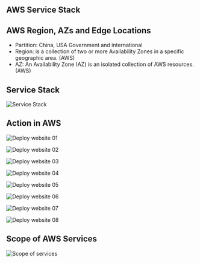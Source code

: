 ## AWS Service Stack

## AWS Region, AZs and Edge Locations
- Partition: China, USA Government and international
- Region: is a collection of two or more Availability Zones in a specific geographic area. (AWS)
- AZ: An Availability Zone (AZ) is an isolated collection of AWS resources.  (AWS)

## Service Stack
![Service Stack](ref/service_stack.png)

## Action in AWS

![Deploy website 01](ref/action_in_aws_01.png)

![Deploy website 02](ref/action_in_aws_02.png)

![Deploy website 03](ref/action_in_aws_03.png)

![Deploy website 04](ref/action_in_aws_04.png)

![Deploy website 05](ref/action_in_aws_05.png)

![Deploy website 06](ref/action_in_aws_06.png)

![Deploy website 07](ref/action_in_aws_07.png)

![Deploy website 08](ref/action_in_aws_08.png)

## Scope of AWS Services

![Scope of services](ref/services_scope.png)
<!--stackedit_data:
eyJoaXN0b3J5IjpbMTk4OTg3Njc2Nl19
-->